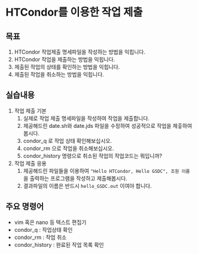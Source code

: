 # HTCondor를 이용한 작업 제출

## 목표
1. HTCondor 작업제출 명세파일을 작성하는 방법을 익힙니다.
1. HTCondor 작업을 제출하는 방법을 익힙니다.
1. 제출된 작업의 상태를 확인하는 방법을 익힙니다.
1. 제출된 작업을 취소하는 방법을 익힙니다.

## 실습내용
1. 작업 제출 기본
   1. 실제로 작업 제출 명세파일을 작성하여 작업을 제출합니다.
   1. 제공해드린 date.sh와 date.jds 파일을 수정하여 성공적으로 작업을 제춯하여 봅시다.
   1. condor_q 로 작업 상태 확인해보십시오. 
   1. condor_rm 으로 작업을 취소해보십시오.
   1. condor_history 명령으로 취소된 작업의 작업코드는 뭐입니까? 
1. 작업 제출 응용
   1. 제공해드린 파일들을 이용하여 ```"Hello HTCondor, Hello GSDC", 조원 이름```을 출력하는 프로그램을 작성하고 제출해봅시다.
   1. 결과파일의 이름은 반드시 ```hello_GSDC.out``` 이여야 합니다.

## 주요 명령어
* vim 혹은 nano 등 텍스트 편집기
* condor_q : 작업상태 확인
* condor_rm : 작업 취소
* condor_history : 완료된 작업 목록 확인
